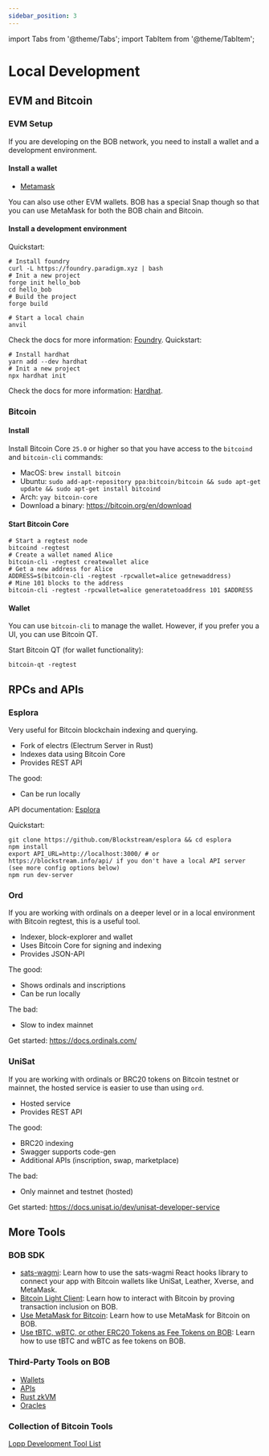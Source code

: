 ```yaml
---
sidebar_position: 3
---
```

import Tabs from '@theme/Tabs';
import TabItem from '@theme/TabItem';

# Local Development

## EVM and Bitcoin

### EVM Setup

If you are developing on the BOB network, you need to install a wallet and a development environment.

#### Install a wallet

- [Metamask](https://metamask.io/)

You can also use other EVM wallets. BOB has a special Snap though so that you can use MetaMask for both the BOB chain and Bitcoin.

#### Install a development environment

<Tabs>
  <TabItem value="foundry" label="Foundry (based on Rust)">
    Quickstart:

```shell
# Install foundry
curl -L https://foundry.paradigm.xyz | bash
# Init a new project
forge init hello_bob
cd hello_bob
# Build the project
forge build

# Start a local chain
anvil
```

Check the docs for more information: [Foundry](https://book.getfoundry.sh/getting-started/installation).
  </TabItem>
  <TabItem value="hardhat" label="Hardhat (based on TypeScript)">
    Quickstart:

```shell
# Install hardhat
yarn add --dev hardhat
# Init a new project
npx hardhat init
```

Check the docs for more information: [Hardhat](https://hardhat.org/getting-started/).
  </TabItem>
</Tabs>

### Bitcoin

#### Install

Install Bitcoin Core `25.0` or higher so that you have access to the `bitcoind` and `bitcoin-cli` commands:

- MacOS: `brew install bitcoin`
- Ubuntu: `sudo add-apt-repository ppa:bitcoin/bitcoin && sudo apt-get update && sudo apt-get install bitcoind`
- Arch: `yay bitcoin-core`
- Download a binary: https://bitcoin.org/en/download

#### Start Bitcoin Core

```shell
# Start a regtest node
bitcoind -regtest
# Create a wallet named Alice
bitcoin-cli -regtest createwallet alice
# Get a new address for Alice
ADDRESS=$(bitcoin-cli -regtest -rpcwallet=alice getnewaddress)
# Mine 101 blocks to the address
bitcoin-cli -regtest -rpcwallet=alice generatetoaddress 101 $ADDRESS
```

#### Wallet

You can use `bitcoin-cli` to manage the wallet. However, if you prefer you a UI, you can use Bitcoin QT.

Start Bitcoin QT (for wallet functionality):

```shell
bitcoin-qt -regtest
```

## RPCs and APIs

### Esplora

Very useful for Bitcoin blockchain indexing and querying.

- Fork of electrs (Electrum Server in Rust)
- Indexes data using Bitcoin Core
- Provides REST API

The good:

- Can be run locally

API documentation: [Esplora](https://github.com/Blockstream/esplora/blob/master/API.md)

Quickstart:

```shell
git clone https://github.com/Blockstream/esplora && cd esplora
npm install
export API_URL=http://localhost:3000/ # or https://blockstream.info/api/ if you don't have a local API server
(see more config options below)
npm run dev-server
```

### Ord

If you are working with ordinals on a deeper level or in a local environment with Bitcoin regtest, this is a useful tool.

- Indexer, block-explorer and wallet
- Uses Bitcoin Core for signing and indexing
- Provides JSON-API

The good:

- Shows ordinals and inscriptions
- Can be run locally

The bad:

- Slow to index mainnet

Get started: https://docs.ordinals.com/

### UniSat

If you are working with ordinals or BRC20 tokens on Bitcoin testnet or mainnet, the hosted service is easier to use than using `ord`.

- Hosted service
- Provides REST API

The good:

- BRC20 indexing
- Swagger supports code-gen
- Additional APIs (inscription, swap, marketplace)

The bad:

- Only mainnet and testnet (hosted)

Get started: https://docs.unisat.io/dev/unisat-developer-service

## More Tools

### BOB SDK

- [sats-wagmi](/docs/build/bob-sdk/sats-wagmi): Learn how to use the sats-wagmi React hooks library to connect your app with Bitcoin wallets like UniSat, Leather, Xverse, and MetaMask.
- [Bitcoin Light Client](/docs/build/bob-sdk/relay): Learn how to interact with Bitcoin by proving transaction inclusion on BOB.
- [Use MetaMask for Bitcoin](/docs/build/bob-sdk/metamask-snap): Learn how to use MetaMask for Bitcoin on BOB.
- [Use tBTC, wBTC, or other ERC20 Tokens as Fee Tokens on BOB](/docs/build/bob-sdk/bridged-btc-gas-fee): Learn how to use tBTC and wBTC as fee tokens on BOB.

### Third-Party Tools on BOB

- [Wallets](/docs/build/tools/wallets)
- [APIs](/docs/build/tools/api)
- [Rust zkVM](/docs/build/tools/bonsai)
- [Oracles](/docs/build/tools/oracles)

### Collection of Bitcoin Tools

[Lopp Development Tool List](https://www.lopp.net/bitcoin-information/developer-tools.html)